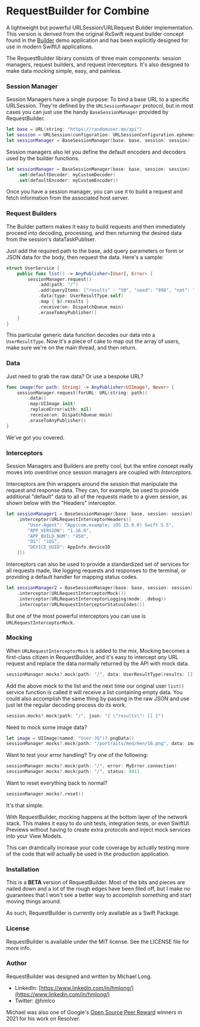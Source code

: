 # RequestBuilder for Combine

A lightweight but powerful URLSession/URLRequest Builder implementation. This version is derived from the original RxSwift request builder concept found in the [Builder](https://github.com/hmlongco/Builder) demo application and has been explicitly designed for use in modern SwiftUI applications.

The RequestBuilder library consists of three main components: session managers, request builders, and request interceptors. It's also designed to make data *mocking* simple, easy, and painless.

### Session Manager

Session Managers have a single purpose: To bind a base URL to a specific URLSession. They're defined by the `URLSessionManager` protocol, but in most cases you can just use the handy `BaseSessionManager` provided by RequestBuilder.

```swift
let base = URL(string: "https://randomuser.me/api")
let session = URLSession(configuration: URLSessionConfiguration.ephemeral)
let sessionManager = BaseSessionManager(base: base, session: session)
```
Session managers also let you define the default encoders and decoders used by the builder functions.
```swift
let sessionManager = BaseSessionManager(base: base, session: session)
    .set(defaultDecoder: myCustomDecoder)
    .set(defaultEncoder: myCustomEncoder))
```
Once you have a session manager, you can use it to build a request and fetch information from the associated host server.

### Request Builders

The Builder pattern makes it easy to build requests and then immediately proceed into decoding, processing, and then returning the desired data from the session's dataTaskPubliser.

Just add the required path to the base, add query parameters or form or JSON data for the body, then request the data. Here's a sample:

```swift
struct UserService {
    public func list() -> AnyPublisher<[User], Error> {
        sessionManager.request()
            .add(path: "/")
            .add(queryItems: ["results" : "50", "seed": "998", "nat": "us"])
            .data(type: UserResultType.self)
            .map { $0.results }
            .receive(on: DispatchQueue.main)
            .eraseToAnyPublisher()
    }
}
```
This particular generic data function decodes our data into a `UserResultType`. Now it's a piece of cake to map out the array of users, make sure we're on the main thread, and then return.

### Data

Just need to grab the raw data? Or use a bespoke URL?
```swift
func image(for path: String) -> AnyPublisher<UIImage?, Never> {
    sessionManager.request(forURL: URL(string: path))
        .data()
        .map(UIImage.init)
        .replaceError(with: nil)
        .receive(on: DispatchQueue.main)
        .eraseToAnyPublisher()
}
```
We've got you covered.

### Interceptors

Session Managers and Builders are pretty cool, but the entire concept really moves into overdrive once session managers are coupled with *Interceptors*.

Interceptors are thin wrappers around the session that manipulate the request and response data. They can, for example, be used to provide additional "default" data to all of the requests made to a given session, as shown below with the "Headers" interceptor.

```swift
let sessionManager1 = BaseSessionManager(base: base, session: session)
    .interceptor(URLRequestInterceptorHeaders([
        "User-Agent": "App(com.example; iOS 15.0.0) Swift 5.5",
        "APP_VERSION": "1.16.0",
        "APP_BUILD_NUM": "450",
        "OS": "iOS",
        "DEVICE_UUID": AppInfo.deviceID
    ]))
```

Interceptors can also be used to provide a standardized set of services for all requests made, like logging requests and responses to the terminal, or providing a default handler for mapping status codes. 

```swift
let sessionManager2 = BaseSessionManager(base: base, session: session)
    .interceptor(URLRequestInterceptorMock())
    .interceptor(URLRequestInterceptorLogging(mode: .debug))
    .interceptor(URLRequestInterceptorStatusCodes())
```

But one of the most powerful interceptors you can use is `URLRequestInterceptorMock`.

### Mocking

When `URLRequestInterceptorMock` is added to the mix, Mocking becomes a first-class citizen in RequestBuilder, and it's easy to intercept *any* URL request and replace the data normally returned by the API with mock data.
```swift
sessionManager.mocks?.mock(path: "/", data: UserResultType(results: []))

```
Add the above mock to the list and the next time our original user `list()` service function is called it will receive a list containing empty data. You could also accomplish the same thing by passing in the raw JSON and use just let the regular decoding process do its work.
```swift
session.mocks?.mock(path: "/", json: "{ \"results\": [] }")
```
Need to mock some image data?
```swift
let image = UIImage(named: "User-JQ")?.pngData()
sessionManager.mocks?.mock(path: "/portraits/med/men/16.png", data: image)
```

Want to test your error handling? Try one of the following:
```swift
sessionManager.mocks?.mock(path: "/", error: MyError.connection)
sessionManager.mocks?.mock(path: "/", status: 401)
```
Want to reset everything back to normal?
```swift
sessionManager.mocks?.reset()
```
It's that simple.

With RequestBuilder, mocking happens at the bottom layer of the network stack. This makes it easy to do unit tests, integration tests, or even SwiftUI Previews without having to create extra protocols and inject mock services into your View Models.

This can dramtically increase your code coverage by actually testing more of the code that will actually be used in the production application. 

### Installation

This is a **BETA** version of RequestBuilder. Most of the bits and pieces are nailed down and a lot of the rough edges have been filed off, but I make no guarantees that I won't see a better way to accomplish something and start moving things around.

As such, RequestBuilder is currently only available as a Swift Package.

### License

RequestBuilder is available under the MIT license. See the LICENSE file for more info.

### Author

RequestBuilder was designed and written by Michael Long.

* LinkedIn: [https://www.linkedin.com/in/hmlong/](https://www.linkedin.com/in/hmlong/)
* Twitter: @hmlco

Michael was also one of Google's [Open Source Peer Reward](https://opensource.googleblog.com/2021/09/announcing-latest-open-source-peer-bonus-winners.html) winners in 2021 for his work on Resolver.
